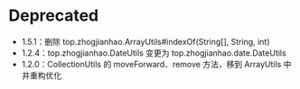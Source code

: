 # Deprecated

* 1.5.1：删除 top.zhogjianhao.ArrayUtils#indexOf(String[], String, int)
* 1.2.4：top.zhogjianhao.DateUtils 变更为 top.zhogjianhao.date.DateUtils
* 1.2.0：CollectionUtils 的 moveForward、remove 方法，移到 ArrayUtils 中并重构优化
